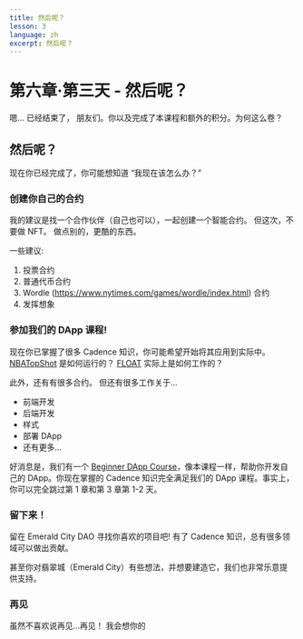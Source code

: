 ```yaml
---
title: 然后呢？
lesson: 3
language: zh
excerpt: 然后呢？
---
```


# 第六章·第三天 - 然后呢？

嗯... 已经结束了， 朋友们。你以及完成了本课程和额外的积分。为何这么卷？

## 然后呢？

现在你已经完成了，你可能想知道 “我现在该怎么办？”

### 创建你自己的合约

我的建议是找一个合作伙伴（自己也可以），一起创建一个智能合约。 但这次，不要做 NFT。 做点别的，更酷的东西。

一些建议:

1. 投票合约
2. 普通代币合约
3. Wordle (https://www.nytimes.com/games/wordle/index.html) 合约
4. 发挥想象

### 参加我们的 DApp 课程!

现在你已掌握了很多 Cadence 知识，你可能希望开始将其应用到实际中。 <a href="https://nbatopshot.com/">NBATopShot</a> 是如何运行的？ <a href="https://floats.city/">FLOAT</a> 实际上是如何工作的？

此外，还有有很多合约。 但还有很多工作关于...

- 前端开发
- 后端开发
- 样式
- 部署 DApp
- 还有更多...

好消息是，我们有一个 <a href="https://github.com/emerald-dao/beginner-dapp-course">Beginner DApp Course</a>，像本课程一样，帮助你开发自己的 DApp。你现在掌握的 Cadence 知识完全满足我们的 DApp 课程。事实上，你可以完全跳过第 1 章和第 3 章第 1-2 天。

### 留下来！

留在 Emerald City DAO 寻找你喜欢的项目吧! 有了 Cadence 知识，总有很多领域可以做出贡献。

甚至你对翡翠城（Emerald City）有些想法，并想要建造它，我们也非常乐意提供支持。

### 再见

虽然不喜欢说再见...再见！ 我会想你的
